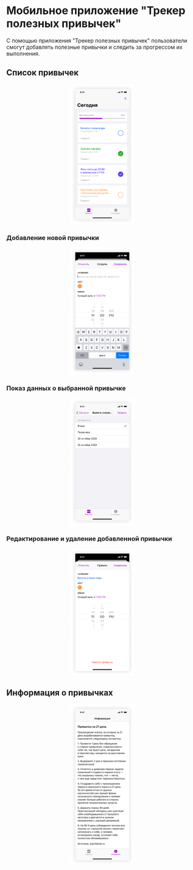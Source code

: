 # Мобильное приложение "Трекер полезных привычек"
С помощью приложения "Трекер полезных привычек" пользователи смогут добавлять полезные привычки и следить за прогрессом их выполнения.

## Cписок привычек
   <p align="center" width="100%">
     <img width="33%" src="./Design/Habits/Habits.png"> 
   </p>
   
   ### Добавление новой привычки
   <p align="center" width="100%">
     <img width="33%" src="./Design/Habit/Создание/Habit_create.png"> 
   </p>
   
   ### Показ данных о выбранной привычке
   <p align="center" width="100%">
     <img width="33%" src="./Design/HabitDetails/HabitDetails.png"> 
   </p>
   
   ### Редактирование и удаление добавленной привычки
   <p align="center" width="100%">
     <img width="33%" src="./Design/Habit/Редактирование/Habit_edit.png"> 
   </p>   
   
## Информация о привычках
   <p align="center" width="100%">
     <img width="33%" src="./Design/Info/Info.png"> 
   </p>